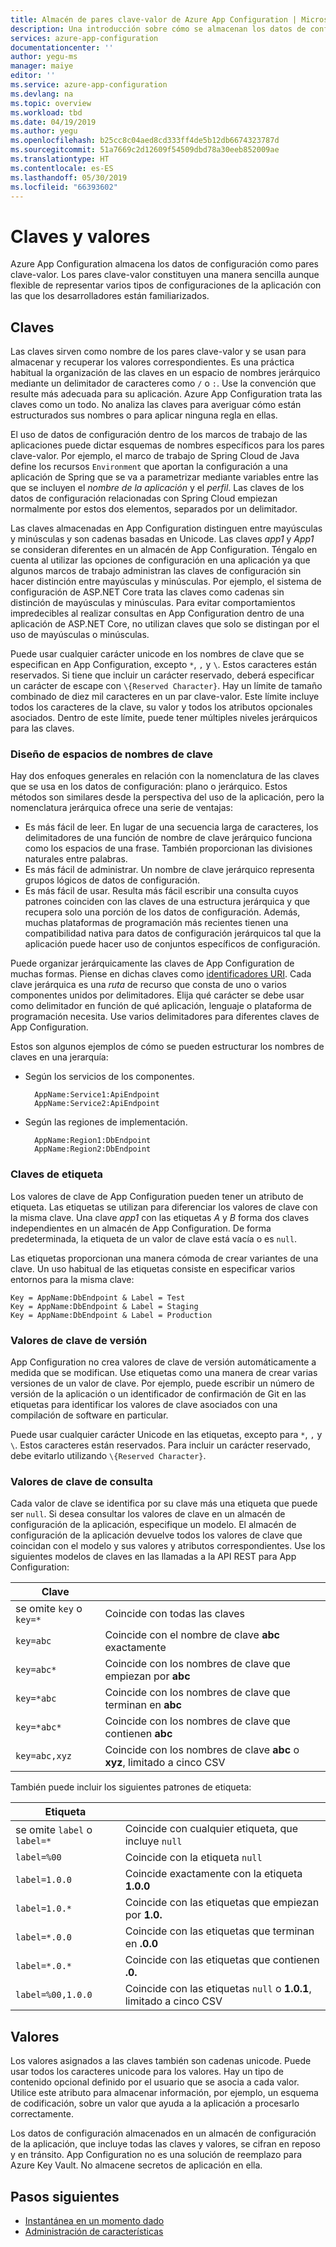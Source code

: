 ```yaml
---
title: Almacén de pares clave-valor de Azure App Configuration | Microsoft Docs
description: Una introducción sobre cómo se almacenan los datos de configuración en Azure App Configuration
services: azure-app-configuration
documentationcenter: ''
author: yegu-ms
manager: maiye
editor: ''
ms.service: azure-app-configuration
ms.devlang: na
ms.topic: overview
ms.workload: tbd
ms.date: 04/19/2019
ms.author: yegu
ms.openlocfilehash: b25cc8c04aed8cd333ff4de5b12db6674323787d
ms.sourcegitcommit: 51a7669c2d12609f54509dbd78a30eeb852009ae
ms.translationtype: HT
ms.contentlocale: es-ES
ms.lasthandoff: 05/30/2019
ms.locfileid: "66393602"
---
```

# <a name="keys-and-values"></a>Claves y valores

Azure App Configuration almacena los datos de configuración como pares clave-valor. Los pares clave-valor constituyen una manera sencilla aunque flexible de representar varios tipos de configuraciones de la aplicación con las que los desarrolladores están familiarizados.

## <a name="keys"></a>Claves

Las claves sirven como nombre de los pares clave-valor y se usan para almacenar y recuperar los valores correspondientes. Es una práctica habitual la organización de las claves en un espacio de nombres jerárquico mediante un delimitador de caracteres como `/` o `:`. Use la convención que resulte más adecuada para su aplicación. Azure App Configuration trata las claves como un todo. No analiza las claves para averiguar cómo están estructurados sus nombres o para aplicar ninguna regla en ellas.

El uso de datos de configuración dentro de los marcos de trabajo de las aplicaciones puede dictar esquemas de nombres específicos para los pares clave-valor. Por ejemplo, el marco de trabajo de Spring Cloud de Java define los recursos `Environment` que aportan la configuración a una aplicación de Spring que se va a parametrizar mediante variables entre las que se incluyen el *nombre de la aplicación* y el *perfil*. Las claves de los datos de configuración relacionadas con Spring Cloud empiezan normalmente por estos dos elementos, separados por un delimitador.

Las claves almacenadas en App Configuration distinguen entre mayúsculas y minúsculas y son cadenas basadas en Unicode. Las claves *app1* y *App1* se consideran diferentes en un almacén de App Configuration. Téngalo en cuenta al utilizar las opciones de configuración en una aplicación ya que algunos marcos de trabajo administran las claves de configuración sin hacer distinción entre mayúsculas y minúsculas. Por ejemplo, el sistema de configuración de ASP.NET Core trata las claves como cadenas sin distinción de mayúsculas y minúsculas. Para evitar comportamientos impredecibles al realizar consultas en App Configuration dentro de una aplicación de ASP.NET Core, no utilizan claves que solo se distingan por el uso de mayúsculas o minúsculas.

Puede usar cualquier carácter unicode en los nombres de clave que se especifican en App Configuration, excepto `*`, `,` y `\`. Estos caracteres están reservados. Si tiene que incluir un carácter reservado, deberá especificar un carácter de escape con `\{Reserved Character}`. Hay un límite de tamaño combinado de diez mil caracteres en un par clave-valor. Este límite incluye todos los caracteres de la clave, su valor y todos los atributos opcionales asociados. Dentro de este límite, puede tener múltiples niveles jerárquicos para las claves.

### <a name="design-key-namespaces"></a>Diseño de espacios de nombres de clave

Hay dos enfoques generales en relación con la nomenclatura de las claves que se usa en los datos de configuración: plano o jerárquico. Estos métodos son similares desde la perspectiva del uso de la aplicación, pero la nomenclatura jerárquica ofrece una serie de ventajas:

* Es más fácil de leer. En lugar de una secuencia larga de caracteres, los delimitadores de una función de nombre de clave jerárquico funciona como los espacios de una frase. También proporcionan las divisiones naturales entre palabras.
* Es más fácil de administrar. Un nombre de clave jerárquico representa grupos lógicos de datos de configuración.
* Es más fácil de usar. Resulta más fácil escribir una consulta cuyos patrones coinciden con las claves de una estructura jerárquica y que recupera solo una porción de los datos de configuración. Además, muchas plataformas de programación más recientes tienen una compatibilidad nativa para datos de configuración jerárquicos tal que la aplicación puede hacer uso de conjuntos específicos de configuración.

Puede organizar jerárquicamente las claves de App Configuration de muchas formas. Piense en dichas claves como [identificadores URI](https://en.wikipedia.org/wiki/Uniform_Resource_Identifier). Cada clave jerárquica es una *ruta* de recurso que consta de uno o varios componentes unidos por delimitadores. Elija qué carácter se debe usar como delimitador en función de qué aplicación, lenguaje o plataforma de programación necesita. Use varios delimitadores para diferentes claves de App Configuration.

Estos son algunos ejemplos de cómo se pueden estructurar los nombres de claves en una jerarquía:

* Según los servicios de los componentes.

        AppName:Service1:ApiEndpoint
        AppName:Service2:ApiEndpoint

* Según las regiones de implementación.

        AppName:Region1:DbEndpoint
        AppName:Region2:DbEndpoint

### <a name="label-keys"></a>Claves de etiqueta

Los valores de clave de App Configuration pueden tener un atributo de etiqueta. Las etiquetas se utilizan para diferenciar los valores de clave con la misma clave. Una clave *app1* con las etiquetas *A* y *B* forma dos claves independientes en un almacén de App Configuration. De forma predeterminada, la etiqueta de un valor de clave está vacía o es `null`.

Las etiquetas proporcionan una manera cómoda de crear variantes de una clave. Un uso habitual de las etiquetas consiste en especificar varios entornos para la misma clave:

    Key = AppName:DbEndpoint & Label = Test
    Key = AppName:DbEndpoint & Label = Staging
    Key = AppName:DbEndpoint & Label = Production

### <a name="version-key-values"></a>Valores de clave de versión

App Configuration no crea valores de clave de versión automáticamente a medida que se modifican. Use etiquetas como una manera de crear varias versiones de un valor de clave. Por ejemplo, puede escribir un número de versión de la aplicación o un identificador de confirmación de Git en las etiquetas para identificar los valores de clave asociados con una compilación de software en particular.

Puede usar cualquier carácter Unicode en las etiquetas, excepto para `*`, `,` y `\`. Estos caracteres están reservados. Para incluir un carácter reservado, debe evitarlo utilizando `\{Reserved Character}`.

### <a name="query-key-values"></a>Valores de clave de consulta

Cada valor de clave se identifica por su clave más una etiqueta que puede ser `null`. Si desea consultar los valores de clave en un almacén de configuración de la aplicación, especifique un modelo. El almacén de configuración de la aplicación devuelve todos los valores de clave que coincidan con el modelo y sus valores y atributos correspondientes. Use los siguientes modelos de claves en las llamadas a la API REST para App Configuration:

| Clave | |
|---|---|
| se omite `key` o `key=*` | Coincide con todas las claves |
| `key=abc` | Coincide con el nombre de clave **abc** exactamente |
| `key=abc*` | Coincide con los nombres de clave que empiezan por **abc** |
| `key=*abc` | Coincide con los nombres de clave que terminan en **abc** |
| `key=*abc*` | Coincide con los nombres de clave que contienen **abc** |
| `key=abc,xyz` | Coincide con los nombres de clave **abc** o **xyz**, limitado a cinco CSV |

También puede incluir los siguientes patrones de etiqueta:

| Etiqueta | |
|---|---|
| se omite `label` o `label=*` | Coincide con cualquier etiqueta, que incluye `null` |
| `label=%00` | Coincide con la etiqueta `null` |
| `label=1.0.0` | Coincide exactamente con la etiqueta **1.0.0** |
| `label=1.0.*` | Coincide con las etiquetas que empiezan por **1.0.** |
| `label=*.0.0` | Coincide con las etiquetas que terminan en **.0.0** |
| `label=*.0.*` | Coincide con las etiquetas que contienen **.0.** |
| `label=%00,1.0.0` | Coincide con las etiquetas `null` o **1.0.1**, limitado a cinco CSV |

## <a name="values"></a>Valores

Los valores asignados a las claves también son cadenas unicode. Puede usar todos los caracteres unicode para los valores. Hay un tipo de contenido opcional definido por el usuario que se asocia a cada valor. Utilice este atributo para almacenar información, por ejemplo, un esquema de codificación, sobre un valor que ayuda a la aplicación a procesarlo correctamente.

Los datos de configuración almacenados en un almacén de configuración de la aplicación, que incluye todas las claves y valores, se cifran en reposo y en tránsito. App Configuration no es una solución de reemplazo para Azure Key Vault. No almacene secretos de aplicación en ella.

## <a name="next-steps"></a>Pasos siguientes

* [Instantánea en un momento dado](./concept-point-time-snapshot.md)  
* [Administración de características](./concept-feature-management.md)  
